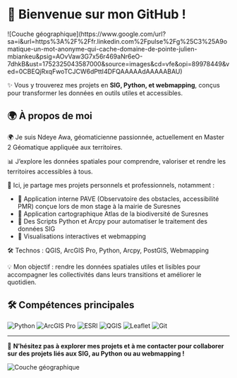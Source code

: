 
  <h1>👋 Bienvenue sur mon GitHub !</h1>
  ![Couche géographique](https://www.google.com/url?sa=i&url=https%3A%2F%2Ffr.linkedin.com%2Fpulse%2Fg%25C3%25A9omatique-un-mot-anonyme-qui-cache-domaine-de-pointe-julien-mbiankeu&psig=AOvVaw3G7x56r469aNr6eO-7dhkB&ust=1752325043587000&source=images&cd=vfe&opi=89978449&ved=0CBEQjRxqFwoTCJCW6dPttI4DFQAAAAAdAAAAABAU)
  <p>✨ Vous y trouverez mes projets en <strong>SIG, Python, et webmapping</strong>, conçus pour transformer les données en outils utiles et accessibles.</p>

  <h2>🌍 À propos de moi</h2>
  <p>🌍 Je suis Ndeye Awa, géomaticienne passionnée, actuellement en Master 2 Géomatique appliquée aux territoires.</p>
  <p>📊 J’explore les données spatiales pour comprendre, valoriser et rendre les territoires accessibles à tous.</p>
  <p>🚀 Ici, je partage mes projets personnels et professionnels, notamment :</p>
  <ul>
    <li>🔹 Application interne PAVE (Observatoire des obstacles, accessibilité PMR) conçue lors de mon stage à la mairie de Suresnes</li>
    <li>🔹 Application cartographique Atlas de la biodiversité de Suresnes</li>
    <li>🔹 Des Scripts Python et Arcpy pour automatiser le traitement des données SIG</li>
    <li>🔹 Visualisations interactives et webmapping</li>
  </ul>
  <p>🛠️ Technos : QGIS, ArcGIS Pro, Python, Arcpy, PostGIS, Webmapping</p>
  <p>💡 Mon objectif : rendre les données spatiales utiles et lisibles pour accompagner les collectivités dans leurs transitions et améliorer le quotidien.</p>

  <h2>🛠️ Compétences principales</h2>
  <p class="badges">
    <img src="https://img.shields.io/badge/Python-3776AB?logo=python&logoColor=white" alt="Python" />
    <img src="https://img.shields.io/badge/ArcGIS%20Pro-4479A1?logo=esri&logoColor=white" alt="ArcGIS Pro" />
    <img src="https://img.shields.io/badge/ESRI-0079C1?logo=esri&logoColor=white" alt="ESRI" />
    <img src="https://img.shields.io/badge/QGIS-589632?logo=qgis&logoColor=white" alt="QGIS" />
    <img src="https://img.shields.io/badge/Leaflet-199900?logo=leaflet&logoColor=white" alt="Leaflet" />
    <img src="https://img.shields.io/badge/Git-F05032?logo=git&logoColor=white" alt="Git" />
  </p>

  <hr />

  <p>🌟 <strong>N’hésitez pas à explorer mes projets et à me contacter pour collaborer sur des projets liés aux SIG, au Python ou au webmapping !</strong></p>

  <!-- Image couche géographique -->
  <img class="footer-image" src="https://upload.wikimedia.org/wikipedia/commons/thumb/e/e1/Map_icon.svg/1200px-Map_icon.svg.png" alt="Couche géographique" />
</body>
</html>
